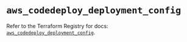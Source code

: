 # `aws_codedeploy_deployment_config`

Refer to the Terraform Registry for docs: [`aws_codedeploy_deployment_config`](https://registry.terraform.io/providers/hashicorp/aws/5.39.0/docs/resources/codedeploy_deployment_config).
